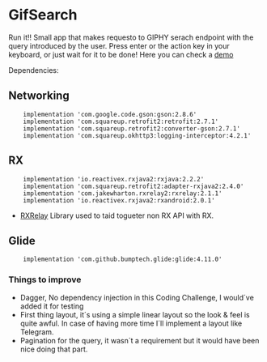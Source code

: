 # GifSearch

Run it!!
Small app that makes requesto to GIPHY serach endpoint with the query introduced by the user. Press enter or the action key in your keyboard, or just wait for it to be done! 
Here you can check a [demo](demo.gif)


Dependencies:
## Networking
```
    implementation 'com.google.code.gson:gson:2.8.6'
    implementation 'com.squareup.retrofit2:retrofit:2.7.1'
    implementation 'com.squareup.retrofit2:converter-gson:2.7.1'
    implementation 'com.squareup.okhttp3:logging-interceptor:4.2.1'
```
## RX
```
    implementation 'io.reactivex.rxjava2:rxjava:2.2.2'
    implementation 'com.squareup.retrofit2:adapter-rxjava2:2.4.0'
    implementation 'com.jakewharton.rxrelay2:rxrelay:2.1.1'
    implementation 'io.reactivex.rxjava2:rxandroid:2.0.1'
```
- [RXRelay](https://github.com/JakeWharton/RxRelay) Library used to taid togueter non RX API with RX. 

## Glide
```
    implementation 'com.github.bumptech.glide:glide:4.11.0'
```

### Things to improve
- Dagger, No dependency injection in this Coding Challenge, I would´ve added it for testing
- First thing layout, it´s using a simple linear layout so the look & feel is quite awful. In case of having more time I´ll implement a layout like Telegram.
- Pagination for the query, it wasn´t a requirement but it would have been nice doing that part.
